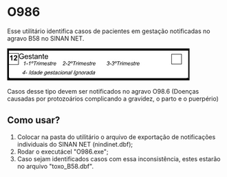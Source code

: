 # O986  
Esse utilitário identifica casos de pacientes em gestação notificadas no agravo B58 no SINAN NET.

![x](/campo12_mold.jpg)

Casos desse tipo devem ser notificados no agravo O98.6 (Doenças causadas por protozoários complicando a gravidez, o parto e o puerpério)

## Como usar?
1. Colocar na pasta do utilitário o arquivo de exportação de notificações individuais do SINAN NET (nindinet.dbf);
2. Rodar o executácel "O986.exe";
3. Caso sejam identificados casos com essa inconsistência, estes estarão no arquivo "toxo_B58.dbf".
